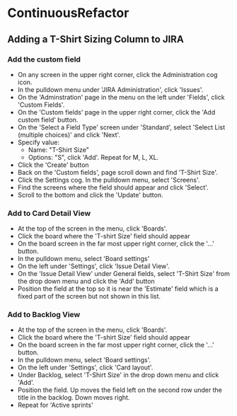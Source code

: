 # ContinuousRefactor

## Adding a T-Shirt Sizing Column to JIRA

### Add the custom field
- On any screen in the upper right corner, click the Administration cog icon.
- In the pulldown menu under 'JIRA Administration', click 'Issues'.
- On the 'Adminstration' page in the menu on the left under 'Fields', click 'Custom Fields'.
- On the 'Custom fields' page in the upper right corner, click the 'Add custom field' button.
- On the 'Select a Field Type' screen under 'Standard', select 'Select List (multiple choices)' and click 'Next'.
- Specify value:
  - Name: "T-Shirt Size"
  - Options: "S", click 'Add'.  Repeat for M, L, XL.
- Click the 'Create' button
- Back on the 'Custom fields', page scroll down and find 'T-Shirt Size'.
- Click the Settings cog.  In the pulldown menu, select 'Screens'.
- Find the screens where the field should appear and click 'Select'.
- Scroll to the bottom and click the 'Update' button.

### Add to Card Detail View
- At the top of the screen in the menu, click 'Boards'.
- Click the board where the 'T-shirt Size' field should appear
- On the board screen in the far most upper right corner, click the '...' button.
- In the pulldown menu, select 'Board settings'
- On the left under 'Settings', click 'Issue Detail View'.
- On the 'Issue Detail View' under General fields, select 'T-Shirt Size' from the drop down menu and click the 'Add' button
- Position the field at the top so it is near the 'Estimate' field which is a fixed part of the screen but not shown in this list.

### Add to Backlog View
- At the top of the screen in the menu, click 'Boards'.
- Click the board where the 'T-shirt Size' field should appear
- On the board screen in the far most upper right corner, click the '...' button.
- In the pulldown menu, select 'Board settings'.
- On the left under 'Settings', click 'Card layout'.
- Under Backlog, select 'T-Shirt Size' in the drop down menu and click 'Add'.
- Position the field.  Up moves the field left on the second row under the title in the backlog. Down moves right.
- Repeat for 'Active sprints'

